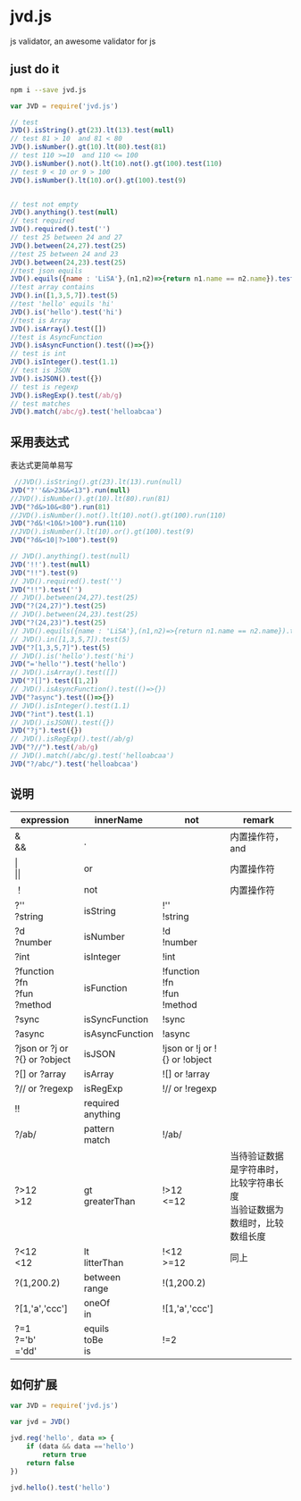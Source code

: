 # jvd.js
js validator,  an awesome validator for js

## just do it
```bash
npm i --save jvd.js
```
```js
var JVD = require('jvd.js')

// test 
JVD().isString().gt(23).lt(13).test(null)
// test 81 > 10  and 81 < 80
JVD().isNumber().gt(10).lt(80).test(81)
// test 110 >=10  and 110 <= 100
JVD().isNumber().not().lt(10).not().gt(100).test(110)
// test 9 < 10 or 9 > 100
JVD().isNumber().lt(10).or().gt(100).test(9)


// test not empty
JVD().anything().test(null)
// test required
JVD().required().test('')
// test 25 between 24 and 27
JVD().between(24,27).test(25)
//test 25 between 24 and 23
JVD().between(24,23).test(25)
//test json equils
JVD().equils({name : 'LiSA'},(n1,n2)=>{return n1.name == n2.name}).test({'name':'LiSA'})
//test array contains 
JVD().in([1,3,5,7]).test(5)
//test 'hello' equils 'hi'
JVD().is('hello').test('hi')
//test is Array
JVD().isArray().test([])
//test is AsyncFunction
JVD().isAsyncFunction().test(()=>{})
// test is int
JVD().isInteger().test(1.1)
// test is JSON
JVD().isJSON().test({})
// test is regexp
JVD().isRegExp().test(/ab/g)
// test matches
JVD().match(/abc/g).test('helloabcaa')

```

## 采用表达式
表达式更简单易写
```js
 //JVD().isString().gt(23).lt(13).run(null)
JVD("?''&&>23&&<13").run(null)
//JVD().isNumber().gt(10).lt(80).run(81)
JVD("?d&>10&<80").run(81)
//JVD().isNumber().not().lt(10).not().gt(100).run(110)
JVD("?d&!<10&!>100").run(110)
//JVD().isNumber().lt(10).or().gt(100).test(9)
JVD("?d&<10|?>100").test(9)

// JVD().anything().test(null)
JVD('!!').test(null)
JVD("!!").test(9)
// JVD().required().test('')
JVD("!!").test('')
// JVD().between(24,27).test(25)
JVD("?(24,27)").test(25)
// JVD().between(24,23).test(25)
JVD("?(24,23)").test(25)
// JVD().equils({name : 'LiSA'},(n1,n2)=>{return n1.name == n2.name}).test({'name':'LiSA'})
// JVD().in([1,3,5,7]).test(5)
JVD("?[1,3,5,7]").test(5)
// JVD().is('hello').test('hi')
JVD("='hello'").test('hello')
// JVD().isArray().test([])
JVD("?[]").test([1,2])
// JVD().isAsyncFunction().test(()=>{})
JVD("?async").test(()=>{})
// JVD().isInteger().test(1.1)
JVD("?int").test(1.1)
// JVD().isJSON().test({})
JVD("?j").test({})
// JVD().isRegExp().test(/ab/g)
JVD("?//").test(/ab/g)
// JVD().match(/abc/g).test('helloabcaa')
JVD("?/abc/").test('helloabcaa')
```

## 说明

| expression                                | innerName                | not                                       | remark                                                       |
| ----------------------------------------- | ------------------------ | ----------------------------------------- | ------------------------------------------------------------ |
| & <br />&&                                | .                        |                                           | 内置操作符， and                                             |
| \|<br />\|\|                              | or                       |                                           | 内置操作符                                                   |
| ！                                        | not                      |                                           | 内置操作符                                                   |
| ?''<br />?string                          | isString                 | !'' <br />!string                         |                                                              |
| ?d<br />?number                           | isNumber                 | !d <br />!number                          |                                                              |
| ?int                                      | isInteger                | !int                                      |                                                              |
| ?function<br />?fn<br />?fun<br />?method | isFunction               | !function<br />!fn<br />!fun<br />!method |                                                              |
| ?sync                                     | isSyncFunction           | !sync                                     |                                                              |
| ?async                                    | isAsyncFunction          | !async                                    |                                                              |
| ?json or  ?j  or  ?{}  or ?object         | isJSON                   | !json or !j  or  !{}  or !object          |                                                              |
| ?[]  or ?array                            | isArray                  | ![]  or !array                            |                                                              |
| ?// or ?regexp                            | isRegExp                 | !// or !regexp                            |                                                              |
| !!                                        | required<br />anything   |                                           |                                                              |
| ?/ab/                                     | pattern<br />match       | !/ab/                                     |                                                              |
| ?>12<br />>12                             | gt<br />greaterThan      | !>12<br /><=12                            | 当待验证数据是字符串时，比较字符串长度<br />当验证数据为数组时，比较数组长度 |
| ?<12<br /><12                             | lt<br />litterThan       | !<12<br />>=12                            | 同上                                                         |
| ?(1,200.2)                                | between<br />range       | !(1,200.2)                                |                                                              |
| ?[1,'a','ccc']                            | oneOf<br />in            | ![1,'a','ccc']                            |                                                              |
| ?=1<br />?='b'<br />='dd'                 | equils<br />toBe<br />is | !=2                                       |                                                              |

## 如何扩展
```js
var JVD = require('jvd.js')

var jvd = JVD()

jvd.reg('hello', data => {
    if (data && data =='hello')
        return true
    return false
})

jvd.hello().test('hello')

```